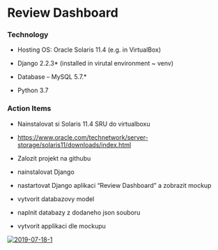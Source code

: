 # Review Dashboard

 

### Technology 

* Hosting OS: Oracle Solaris 11.4 (e.g. in VirtualBox) 

* Django 2.2.3* (installed in virutal environment ~ venv) 

* Database – MySQL 5.7.* 
 
* Python 3.7

 

### Action Items 

* Nainstalovat si Solaris 11.4 SRU do virtualboxu 

* https://www.oracle.com/technetwork/server-storage/solaris11/downloads/index.html 

* Zalozit projekt na githubu 

* nainstalovat Django 

* nastartovat Django aplikaci “Review Dashboard” a zobrazit mockup 

* vytvorit databazovy model 

* naplnit databazy z dodaneho json souboru 

* vytvorit applikaci dle mockupu 

<a href="https://ibb.co/vvg4mfp"><img src="https://i.ibb.co/WpqvF7Z/2019-07-18-1.png" alt="2019-07-18-1" border="0"></a>
